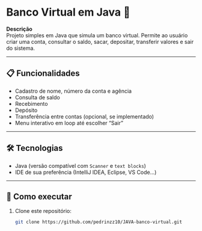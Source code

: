 # Banco Virtual em Java 🚀

**Descrição**  
Projeto simples em Java que simula um banco virtual. Permite ao usuário criar uma conta, consultar o saldo, sacar, depositar, transferir valores e sair do sistema.

---

## 📋 Funcionalidades

- Cadastro de nome, número da conta e agência  
- Consulta de saldo  
- Recebimento 
- Depósito  
- Transferência entre contas (opcional, se implementado)  
- Menu interativo em loop até escolher “Sair”

---

## 🛠️ Tecnologias

- Java (versão compatível com `Scanner` e `text blocks`)  
- IDE de sua preferência (IntelliJ IDEA, Eclipse, VS Code...)

---

## 🚀 Como executar

1. Clone este repositório:  
   ```bash
   git clone https://github.com/pedrinzz10/JAVA-banco-virtual.git
